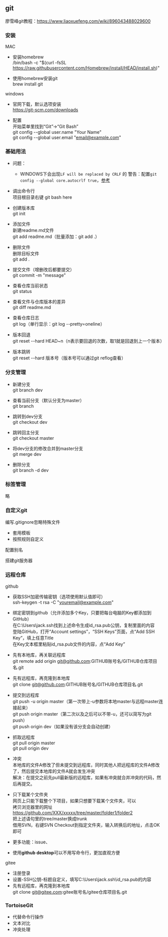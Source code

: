 ## git ##

廖雪峰git教程：https://www.liaoxuefeng.com/wiki/896043488029600

### 安装 ###

MAC

- 安装homebrew  
	/bin/bash -c "$(curl -fsSL https://raw.githubusercontent.com/Homebrew/install/HEAD/install.sh)"

- 使用homebrew安装git  
	brew install git

windows

- 官网下载，默认选项安装  
	https://git-scm.com/downloads

- 配置  
	开始菜单里找到“Git”->“Git Bash”  
	git config --global user.name "Your Name"  
	git config --global user.email "email@example.com"

### 基础用法 ###

- 问题：
  - WINDOWS下会出现`LF will be replaced by CRLF` 的 警告：配置`git config --global core.autocrlf true`，[参考](https://www.jianshu.com/p/450cd21b36a4)

- 调出命令行  
	项目根目录右键
	git bash here

- 创建版本库  
	git init

- 添加文件  
	新建readme.md文件  
	git add readme.md（批量添加：git add .）

- 删除文件  
	删除目标文件  
	git add .

- 提交文件（增删改后都要提交）  
	git commit -m "message"

- 查看仓库当前状态  
	git status

- 查看文件与仓库版本的差异  
	git diff readme.md 

- 查看仓库日志  
	git log（单行显示：git log --pretty=oneline）

- 版本回退  
	git reset --hard HEAD~n（n表示要回退的次数，取1就是回退到上一个版本）

- 版本跳转  
	git reset --hard 版本号（版本号可以通过git reflog查看）

### 分支管理 ###

- 新建分支  
	git branch dev

- 查看当前分支（默认分支为master）  
	git branch

- 跳转到dev分支  
	git checkout dev

- 跳转回主分支  
	git checkout master

- 将dev分支的修改合并到master分支  
	git merge dev

- 删除分支  
	git branch -d dev

### 标签管理 ###

略

### 自定义git ###

编写.gitignore忽略特殊文件

- 套用模板
- 按照规则自定义

配置别名

搭建git服务器

### 远程仓库 ###

github

- 获取SSH加密传输密钥（选项使用默认值即可）  
	ssh-keygen -t rsa -C "youremail@example.com"

- 绑定密钥到github（允许添加多个Key，只要把每台电脑的Key都添加到GitHub）  
	在C:\Users\jack\.ssh找到上述命令生成id_rsa.pub公钥，复制里面的内容  
	登陆GitHub，打开“Account settings”，“SSH Keys”页面，点“Add SSH Key”，填上任意Title  
	在Key文本框里粘贴id_rsa.pub文件的内容，点“Add Key”

- 先有本地库，再关联远程库  
	git remote add origin git@github.com:GITHUB账号名/GITHUB仓库项目名.git

- 先有远程库，再克隆到本地库  
	git clone git@github.com:GITHUB账号名/GITHUB仓库项目名.git
	
- 提交到远程库  
	git push -u origin master（第一次带上-u参数将本地master与远程master连接起来）  
	git push origin master（第二次以及之后可以不带-u，还可以简写为git push）  
	git push origin dev（如果没有该分支会自动创建）

- 抓取远程库  
	git pull origin master  
	git pull origin dev

- 冲突  
	本地库的文件A修改了但未提交到远程库，同时其他人把远程库的文件A修改了，然后提交本地库的文件A就会发生冲突  
	解决：在提交之前先pull最新版的远程库，如果有冲突就合并冲突的代码，然后再提交。

- 只下载某个文件夹  
	网页上只能下载整个下项目，如果只想要下载某个文件夹，可以  
	拷贝浏览器里的网址 https://github.com/XXX/xxxxx/tree/master/folder1/folder2  
	把上述语句里的tree/master换成trunk  
	借用SVN，右键SVN Checkout到指定文件夹，输入转换后的地址，点击OK即可
	

- 更多功能：issue、

- 使用**github desktop**可以不用写命令行，更加直观方便


gitee

- 注册登录
- 设置-SSH公钥-标题自定义，填写C:\Users\jack\.ssh\id_rsa.pub的内容
- 先有远程库，再克隆到本地库  
	git clone git@gitee.com:gitee账号名/gitee仓库项目名.git
	

### TortoiseGit ###
- 代替命令行操作
- 文本对比
- 冲突处理

